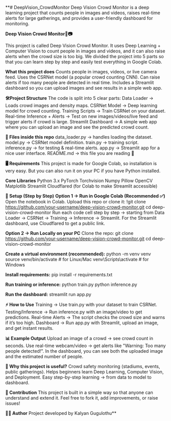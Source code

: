 **# DeepVision_CrowdMonitor
Deep Vision Crowd Monitor is a deep learning project that counts people in images and videos, raises real-time alerts for large gatherings, and provides a user-friendly dashboard for monitoring.


**Deep Vision Crowd Monitor👥📷**

This project is called Deep Vision Crowd Monitor.
It uses Deep Learning + Computer Vision to count people in images and videos, and it can also raise alerts when the crowd size is too big.
We divided the project into 5 parts so that you can learn step by step and easily test everything in Google Colab.

**What this project does**
Counts people in images, videos, or live camera feed.
Uses the CSRNet model (a popular crowd counting CNN).
Can raise alerts if too many people are detected in real time.
Includes a Streamlit dashboard so you can upload images and see results in a simple web app.

**🛠️Project Structure**
The code is split into 5 clear parts:
Data Loader → Loads crowd images and density maps.
CSRNet Model → Deep learning model for crowd counting.
Training Scripts → Train CSRNet on your dataset.
Real-time Inference + Alerts → Test on new images/videos/live feed and trigger alerts if crowd is large.
Streamlit Dashboard → A simple web app where you can upload an image and see the predicted crowd count.

**📂 Files inside this repo**
data_loader.py → handles loading the dataset.
model.py → CSRNet model definition.
train.py → training script.
inference.py → for testing & real-time alerts.
app.py → Streamlit app for a nice user interface.
README.md → this file you are reading 🙂

**🖥️ Requirements**
This project is made for Google Colab, so installation is very easy.
But you can also run it on your PC if you have Python installed.

**Core Libraries**
Python 3.x
PyTorch
Torchvision
Numpy
Pillow
OpenCV
Matplotlib
Streamlit
Cloudflared (for Colab to make Streamlit accessible)

**🔧 Setup (Step by Step)**
**Option 1 → Run in Google Colab (Recommended ✅)**
Open the notebook in Colab.
Upload this repo or clone it:
       !git clone https://github.com/your-username/deep-vision-crowd-monitor.git
       cd deep-vision-crowd-monitor
Run each code cell step by step → starting from Data Loader → CSRNet → Training → Inference → Streamlit.
For the Streamlit dashboard, use Cloudflared to get a public link.

**Option 2 → Run Locally on your PC**
Clone the repo:
      git clone https://github.com/your-username/deep-vision-crowd-monitor.git
      cd deep-vision-crowd-monitor

**Create a virtual environment (recommended):**
      python -m venv venv
      source venv/bin/activate    # for Linux/Mac
      venv\Scripts\activate       # for Windows

**Install requirements:**
      pip install -r requirements.txt

**Run training or inference:**
      python train.py
      python inference.py

**Run the dashboard:**
      streamlit run app.py

**⚡ How to Use**
Training → Use train.py with your dataset to train CSRNet.
Testing/Inference → Run inference.py with an image/video to get predictions.
Real-time Alerts → The script checks the crowd size and warns if it’s too high.
Dashboard → Run app.py with Streamlit, upload an image, and get instant results.

**📊 Example Output**
Upload an image of a crowd → see crowd count in seconds.
Use real-time webcam/video → get alerts like "Warning: Too many people detected!".
In the dashboard, you can see both the uploaded image and the estimated number of people.

**🌟 Why this project is useful?**
Crowd safety monitoring (stadiums, events, public gatherings).
Helps beginners learn Deep Learning, Computer Vision, and Deployment.
Easy step-by-step learning → from data to model to dashboard.

**🙌 Contribution**
This project is built in a simple way so that anyone can understand and extend it.
Feel free to fork it, add improvements, or raise issues!

**👨‍💻 Author**
Project developed by Kalyan Gugulothu**
